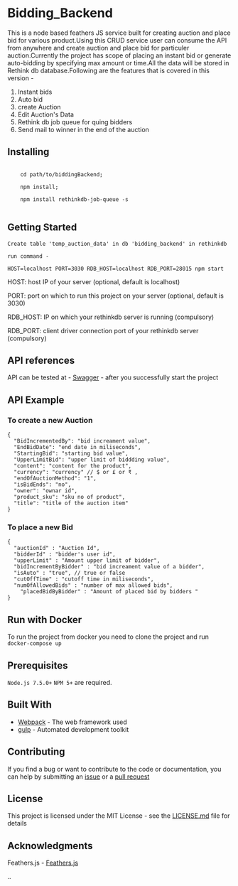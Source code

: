 # Bidding_Backend

This is a node based feathers JS service built for creating auction and place bid for various product.Using this CRUD service user can consume the API from anywhere and create auction and place bid for particuler auction.Currently the project has scope of placing an instant bid or generate auto-bidding by specifying max amount or time.All the data will be stored in Rethink db database.Following are the features that is covered in this version -

1. Instant bids 
2. Auto bid
3. create Auction 
4. Edit Auction's Data
5. Rethink db job queue for quing bidders 
6. Send mail to winner in the end of the auction
 
 
## Installing
```

    cd path/to/biddingBackend; 
    
    npm install; 
    
    npm install rethinkdb-job-queue -s
   
```
## Getting Started

```
Create table 'temp_auction_data' in db 'bidding_backend' in rethinkdb
```
````
run command -

HOST=localhost PORT=3030 RDB_HOST=localhost RDB_PORT=28015 npm start
````
HOST: host IP of your server (optional, default is localhost)

PORT: port on which to run this project on your server (optional, default is 3030)

RDB_HOST: IP on which your rethinkdb server is running (compulsory)

RDB_PORT: client driver connection port of your rethinkdb server (compulsory)

## API references 

API can be tested at - [Swagger](http://localhost:3030/docs/?url=/docs) - after you successfully start the project

## API Example

### To create a new Auction
```
{
  "BidIncrementedBy": "bid increament value",
  "EndBidDate": "end date in miliseconds",
  "StartingBid": "starting bid value",
  "UpperLimitBid": "upper limit of biddding value",
  "content": "content for the product",
  "currency": "currency" // $ or £ or ₹ ,
  "endOfAuctionMethod": "1", 
  "isBidEnds": "no",
  "owner": "ownar id",
  "product_sku": "sku no of product",
  "title": "title of the auction item"
}
```
### To place a new Bid
```
{
  "auctionId" : "Auction Id",
  "bidderId" : "bidder's user id",
  "upperLimit" : "Amount upper limit of bidder",
  "bidIncrementByBidder" : "bid increament value of a bidder",
  "isAuto" : "true", // true or false
  "cutOffTime" : "cutoff time in miliseconds",
  "numOfAllowedBids" : "number of max allowed bids",
	"placedBidByBidder" : "Amount of placed bid by bidders "
}
```

## Run with Docker

To run the project from docker you need to clone the project and run `docker-compose up`

## Prerequisites

`Node.js 7.5.0+` `NPM 5+`  are required.

## Built With

* [Webpack](https://webpack.js.org/) - The web framework used
* [gulp](http://gulpjs.com/) - Automated development toolkit

## Contributing

If you find a bug or want to contribute to the code or documentation, you can help by submitting an [issue](http://172.16.99.216/npaul/autoBid_backend/issues) or a [pull request](http://172.16.99.216/npaul/autoBid_backend//pulls)

## License

This project is licensed under the MIT License - see the [LICENSE.md](LICENSE.md) file for details

## Acknowledgments
Feathers.js - [Feathers.js](https://github.com/feathersjs/feathers)

..


